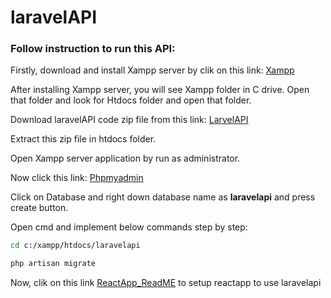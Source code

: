# laravelAPI
 
### Follow instruction to run this API:

Firstly, download and install Xampp server by clik on this link: [Xampp](https://downloadsapachefriends.global.ssl.fastly.net/7.3.31/xampp-windows-x64-7.3.31-2-VC15-installer.exe?from_af=true)

After installing Xampp server, you will see Xampp folder in C drive. Open that folder and look for Htdocs folder and open that folder.

Download laravelAPI code zip file from this link: [LarvelAPI](https://codeload.github.com/HardikChaudhary93/laravelAPI/zip/refs/heads/main)

Extract this zip file in htdocs folder.

Open Xampp server application by run as administrator.

Now click this link: [Phpmyadmin](http://localhost/phpmyadmin/index.php)

Click on Database and right down database name as **laravelapi** and press create button.

Open cmd and implement below commands step by step:
```bash
cd c:/xampp/htdocs/laravelapi
```
```bash
php artisan migrate
```

Now, clik on this link [ReactApp_ReadME](https://github.com/HardikChaudhary93/ReactApp/blob/main/README.md)  to setup reactapp to use laravelapi
 
